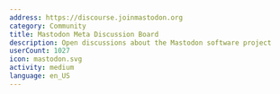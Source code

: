 ```yaml
---
address: https://discourse.joinmastodon.org
category: Community
title: Mastodon Meta Discussion Board
description: Open discussions about the Mastodon software project
userCount: 1027
icon: mastodon.svg
activity: medium
language: en_US
---
```

